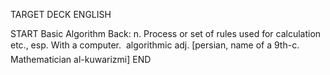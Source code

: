 TARGET DECK
ENGLISH

START
Basic
Algorithm
Back: n. Process or set of rules used for calculation etc., esp. With a computer.  algorithmic adj. [persian, name of a 9th-c. Mathematician al-kuwarizmi]
END
